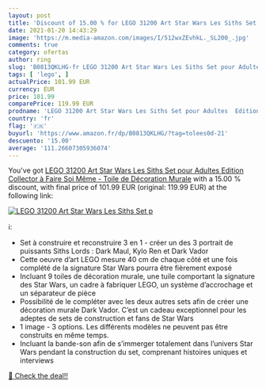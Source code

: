 ```yaml
---
layout: post
title: 'Discount of 15.00 % for LEGO 31200 Art Star Wars Les Siths Set p'
date: 2021-01-20 14:43:29
image: 'https://m.media-amazon.com/images/I/512wxZEvhkL._SL200_.jpg'
comments: true
category: ofertas
author: ring
slug: 'B0813QKLHG-fr LEGO 31200 Art Star Wars Les Siths Set pour Adultes...'
tags: [ 'lego', ]
actualPrice: 101.99 EUR
currency: EUR
price: 101.99
comparePrice: 119.99 EUR
prodname: 'LEGO 31200 Art Star Wars Les Siths Set pour Adultes  Edition Collector à Faire Soi Même - Toile de Décoration Murale'
country: 'fr'
flag: '🇫🇷'
buyurl: 'https://www.amazon.fr/dp/B0813QKLHG/?tag=tolees0d-21'
descuento: '15.00'
average: '111.26607305936074'
---
```


You've got [LEGO 31200 Art Star Wars Les Siths Set pour Adultes  Edition Collector à Faire Soi Même - Toile de Décoration Murale](https://www.amazon.fr/dp/B0813QKLHG/?tag=tolees0d-21) with a  15.00 % discount, with final price of 101.99 EUR (original: 119.99 EUR) at the following link:

[![LEGO 31200 Art Star Wars Les Siths Set p](https://m.media-amazon.com/images/I/512wxZEvhkL._SL200_.jpg)](https://www.amazon.fr/dp/B0813QKLHG/?tag=tolees0d-21)

ℹ️:

- Set à construire et reconstruire 3 en 1 - créer un des 3 portrait de puissants Siths Lords : Dark Maul, Kylo Ren et Dark Vador
- Cette oeuvre d’art LEGO mesure 40 cm de chaque côté et une fois complété de la signature Star Wars pourra être fièrement exposé
- Incluant 9 toiles de décoration murale, une tuile comportant la signature des Star Wars, un cadre à fabriquer LEGO, un système d’accrochage et un séparateur de pièce
- Possibilité de le compléter avec les deux autres sets afin de créer une décoration murale Dark Vador. C’est un cadeau exceptionnel pour les adeptes de sets de construction et fans de Star Wars
- 1 image - 3 options. Les différents modèles ne peuvent pas être construits en même temps.
- Incluant la bande-son afin de s’immerger totalement dans l’univers Star Wars pendant la construction du set, comprenant histoires uniques et interviews

[🛒 Check the deal!!](https://www.amazon.fr/dp/B0813QKLHG/?tag=tolees0d-21)
